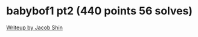 # babybof1 pt2 (440 points 56 solves)

[Writeup by Jacob Shin](https://github.com/jshin313/ctfwriteups/tree/master/castorsctf/babybof1pt2)
